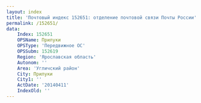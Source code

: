 ```yaml
---
layout: index
title: 'Почтовый индекс 152651: отделение почтовой связи Почты России'
permalink: /152651/
data:
    Index: 152651
    OPSName: Прилуки
    OPSType: 'Передвижное ОС'
    OPSSubm: 152619
    Region: 'Ярославская область'
    Autonom: ''
    Area: 'Угличский район'
    City: Прилуки
    City1: ''
    ActDate: '20140411'
    IndexOld: ''
---
```


